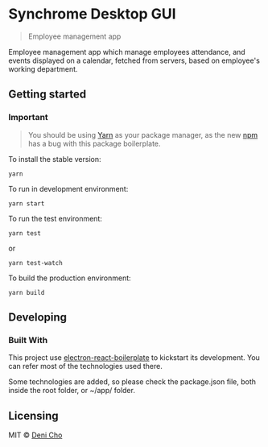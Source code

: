 # Synchrome Desktop GUI
> Employee management app

Employee management app which manage employees attendance, and events displayed on a calendar, fetched from servers, based on
employee's working department.

## Getting started

### Important
>You should be using [Yarn](https://yarnpkg.com/en/) as your package manager, as the new [npm](https://www.npmjs.com/) has a bug
with this package boilerplate.

To install the stable version:

```shell
yarn
```
To run in development environment:

```shell
yarn start
```
To run the test environment:

```shell
yarn test
```
or
```shell
yarn test-watch
```
To build the production environment:

```shell
yarn build
```

## Developing

### Built With
This project use [electron-react-boilerplate](https://github.com/chentsulin/electron-react-boilerplate) to kickstart its development. You can refer most of the technologies used there. 

Some technologies are added, so please check the package.json file, both inside the root folder, or ~/app/ folder.

## Licensing

MIT © [Deni Cho](https://bitbucket.org/denicho/)